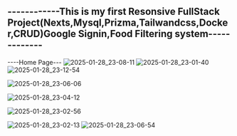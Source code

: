 ------------This is my first Resonsive FullStack Project(Nexts,Mysql,Prizma,Tailwandcss,Docker,CRUD)Google Signin,Food Filtering system-------------
-------------------------------------------------------------------------------------------------------------------------------
----Home Page---
![2025-01-28_23-08-11](https://github.com/user-attachments/assets/8d83def8-7cc0-4693-9339-2c97d41aadef)
![2025-01-28_23-01-40](https://github.com/user-attachments/assets/1b909e64-aba7-42f7-9828-366d54342c66)
![2025-01-28_23-12-54](https://github.com/user-attachments/assets/d07c0850-f0b2-4cc4-8919-2c3f93cd6d48)


![2025-01-28_23-06-06](https://github.com/user-attachments/assets/84582412-7887-4b6c-9041-5fa75810e0f2)

![2025-01-28_23-04-12](https://github.com/user-attachments/assets/77761d1b-d3f2-4610-9e0a-785055a44278)

![2025-01-28_23-02-56](https://github.com/user-attachments/assets/e1abbe4a-18e2-449f-9c1c-c199a12c4a8a)

![2025-01-28_23-02-13](https://github.com/user-attachments/assets/c400b0e0-2cf1-4c0c-81ba-5c2e719f6f0c)
![2025-01-28_23-06-54](https://github.com/user-attachments/assets/555db068-441f-4f35-b7de-0052c980d5c8)

